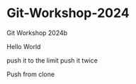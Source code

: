 # Git-Workshop-2024
Git Workshop 2024b

Hello World

push it to the limit
push it twice

Push from clone